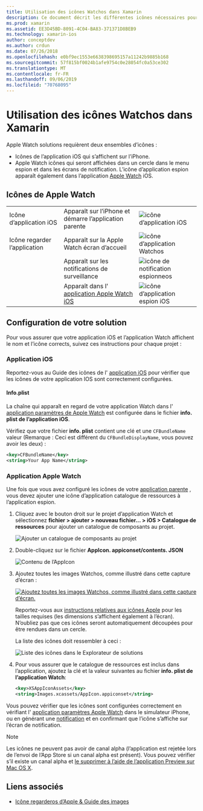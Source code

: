 ```yaml
---
title: Utilisation des icônes Watchos dans Xamarin
description: Ce document décrit les différentes icônes nécessaires pour une application Watchos et explique comment configurer une solution pour inclure ces icônes.
ms.prod: xamarin
ms.assetid: EE3D45BD-8091-4C04-BA83-371371D8BEB9
ms.technology: xamarin-ios
author: conceptdev
ms.author: crdun
ms.date: 07/26/2018
ms.openlocfilehash: e0bf9ec1553e6638398695157a11242b9885b168
ms.sourcegitcommit: 57f815bf0024b1afe9754c0e28054fc0a53ce302
ms.translationtype: MT
ms.contentlocale: fr-FR
ms.lasthandoff: 09/06/2019
ms.locfileid: "70768095"
---
```

# <a name="working-with-watchos-icons-in-xamarin"></a>Utilisation des icônes Watchos dans Xamarin

Apple Watch solutions requièrent deux ensembles d’icônes :

- Icônes de l’application iOS qui s’affichent sur l’iPhone.
- Apple Watch icônes qui seront affichées dans un cercle dans le menu espion et dans les écrans de notification. L’icône d’application espion apparaît également dans l’application [Apple Watch](~/ios/watchos/app-fundamentals/settings.md) iOS.

## <a name="apple-watch-icons"></a>Icônes de Apple Watch

| | | |
|-|-|-|
|Icône d’application iOS|Apparaît sur l’iPhone et démarre l’application parente|![icône d’application iOS](icons-images/icon-ios.png)|
|Icône regarder l’application|Apparaît sur la Apple Watch écran d’accueil|![icône d’application Watchos](icons-images/icon-home.png)|
||Apparaît sur les notifications de surveillance|![icône de notification espionneos](icons-images/notification-icon.png)|
||Apparaît dans l' [application Apple Watch iOS](~/ios/watchos/app-fundamentals/settings.md)|![icône d’application espion iOS](icons-images/watch-app-sml.png)|

## <a name="configuring-your-solution"></a>Configuration de votre solution

Pour vous assurer que votre application iOS et l’application Watch affichent le nom et l’icône corrects, suivez ces instructions pour chaque projet :

### <a name="ios-app"></a>Application iOS

Reportez-vous au Guide des icônes de l' [application iOS](~/ios/app-fundamentals/images-icons/app-icons.md) pour vérifier que les icônes de votre application IOS sont correctement configurées.

#### <a name="infoplist"></a>Info.plist

La chaîne qui apparaît en regard de votre application Watch dans l' [application paramètres de Apple Watch](~/ios/watchos/app-fundamentals/settings.md) est configurée dans le fichier **info. plist de l’application iOS**.

Vérifiez que votre fichier **info. plist** contient une clé et une `CFBundleName` valeur (Remarque : Ceci est différent du `CFBundleDisplayName`, vous pouvez avoir les deux) :

```xml
<key>CFBundleName</key>
<string>Your App Name</string>
```

### <a name="apple-watch-app"></a>Application Apple Watch

Une fois que vous avez configuré les icônes de votre [application parente](~/ios/watchos/app-fundamentals/parent-app.md) , vous devez ajouter une icône d’application catalogue de ressources à l’application espion.

1. Cliquez avec le bouton droit sur le projet d’application Watch et sélectionnez **fichier > ajouter > nouveau fichier... > iOS > Catalogue de ressources** pour ajouter un catalogue de composants au projet.

    ![](icons-images/newasset.png "Ajouter un catalogue de composants au projet")

2. Double-cliquez sur le fichier **AppIcon. appiconset/contents. JSON**

    ![](icons-images/xcassets-iconset-sml.png "Contenu de l’AppIcon")

3. Ajoutez toutes les images Watchos, comme illustré dans cette capture d’écran :

    [![](icons-images/appicons-sml.png "Ajoutez toutes les images Watchos, comme illustré dans cette capture d’écran.")](icons-images/appicons.png#lightbox)

    Reportez-vous aux [instructions relatives aux icônes Apple](https://developer.apple.com/design/human-interface-guidelines/watchos/icons-and-images/menu-icons/) pour les tailles requises (les dimensions s’affichent également à l’écran). N’oubliez pas que ces icônes seront automatiquement découpées pour être rendues dans un cercle.

    La liste des icônes doit ressembler à ceci :

    ![](icons-images/xcassets-complete-sml.png "Liste des icônes dans le Explorateur de solutions")

4. Pour vous assurer que le catalogue de ressources est inclus dans l’application, ajoutez la clé et la valeur suivantes au fichier **info. plist de l’application Watch**:

    ```xml
    <key>XSAppIconAssets</key>
    <string>Images.xcassets/AppIcon.appiconset</string>
    ```

Vous pouvez vérifier que les icônes sont configurées correctement en vérifiant l' [application paramètres Apple Watch](~/ios/watchos/app-fundamentals/settings.md) dans le simulateur iPhone, ou en générant une [notification](~/ios/watchos/platform/notifications.md) et en confirmant que l’icône s’affiche sur l’écran de notification.

> [!NOTE]
> Les icônes ne peuvent pas avoir de canal alpha (l’application est rejetée lors de l’envoi de l’App Store si un canal alpha est présent). Vous pouvez vérifier s’il existe un canal alpha et [le supprimer à l’aide de l’application Preview sur Mac OS X](~/ios/watchos/troubleshooting.md#noalpha).

## <a name="related-links"></a>Liens associés

- [Icône regarderos d’Apple & Guide des images](https://developer.apple.com/design/human-interface-guidelines/watchos/icons-and-images/)
